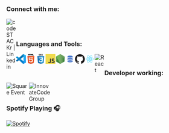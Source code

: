 ### Connect with me:

[<img align="left" alt="codeSTACKr | Linkedin" width="26px" src="https://cdn.jsdelivr.net/npm/simple-icons@v3/icons/linkedin.svg" />][linkdin]

<br />
<br />

### Languages and Tools:

[<img align="left" alt="Visual Studio Code" width="26px" src="https://raw.githubusercontent.com/github/explore/80688e429a7d4ef2fca1e82350fe8e3517d3494d/topics/visual-studio-code/visual-studio-code.png" />][vsc]
[<img align="left" alt="HTML5" width="26px" src="https://raw.githubusercontent.com/github/explore/80688e429a7d4ef2fca1e82350fe8e3517d3494d/topics/html/html.png" />][w3html5]
[<img align="left" alt="CSS3" width="26px" src="https://raw.githubusercontent.com/github/explore/80688e429a7d4ef2fca1e82350fe8e3517d3494d/topics/css/css.png" />][css3]
[<img align="left" alt="JavaScript" width="26px" src="https://raw.githubusercontent.com/github/explore/80688e429a7d4ef2fca1e82350fe8e3517d3494d/topics/javascript/javascript.png" />][js]
[<img align="left" alt="Node.js" width="26px" src="https://raw.githubusercontent.com/github/explore/80688e429a7d4ef2fca1e82350fe8e3517d3494d/topics/nodejs/nodejs.png" />][node]
[<img align="left" alt="SQL" width="26px" src="https://raw.githubusercontent.com/github/explore/80688e429a7d4ef2fca1e82350fe8e3517d3494d/topics/sql/sql.png" />][sql]
[<img align="left" alt="GitHub" width="26px" src="https://raw.githubusercontent.com/github/explore/78df643247d429f6cc873026c0622819ad797942/topics/github/github.png" />][github]
[<img align="left" alt="React" width="26px" src="https://raw.githubusercontent.com/github/explore/80688e429a7d4ef2fca1e82350fe8e3517d3494d/topics/react/react.png" />][react]
[<img align="left" alt="React" width="26px" src="https://cdn.discordapp.com/attachments/1092850614356148364/1171645832655810570/68747470733a2f2f6173736574732e76657263656c2e636f6d2f696d6167652f75706c6f61642f76313636323133303535392f6e6578746a732f49636f6e5f6c696768745f6261636b67726f756e642e706e67.png?ex=655d6f36&is=654afa36&hm=ae50c1e2ac49a5122551baebfb0144acefe51dd7df9ee767315cb8844552b6a0&" />][next]

<br />

### Developer working:
[<img align="left" alt="Square Event" width="60px" src="https://cdn.discordapp.com/attachments/1069716005925965876/1203854753797242951/SemBackground.png?ex=65d29c1b&is=65c0271b&hm=490ed01fb97f61d4d0c3cf1701becb47bc5dc562e1897aaac8431e27297bdb6c&" />][Square]
[<img align="left" alt="InnovateCode Group" width="60px" src="https://cdn.discordapp.com/attachments/1092850614356148364/1144828098068619274/Favicon.png" />][Innovate]


<br />
<br />

### Spotify Playing 🎧
[![Spotify](https://novatorem-hfin5iqa4-oguxt.vercel.app/api/spotify)](https://open.spotify.com/user/Gustavo)





[vsc]: https://code.visualstudio.com/
[Square]: https://github.com/oguxt
[w3html5]: https://www.w3schools.com/html/
[css3]: https://www.w3schools.com/css/
[js]: https://www.w3schools.com/js/
[cs]: https://www.w3schools.com/cs/
[sql]: https://www.w3schools.com/sql/
[github]: https://github.com/oguxt
[node]: https://nodejs.org/
[react]: https://legacy.reactjs.org/docs/getting-started.html
[next]: https://nextjs.org
[Innovate]: https://github.com/oguxt
[linkdin]: https://www.linkedin.com/in/gustavo-matozo-ab7ba3263/
